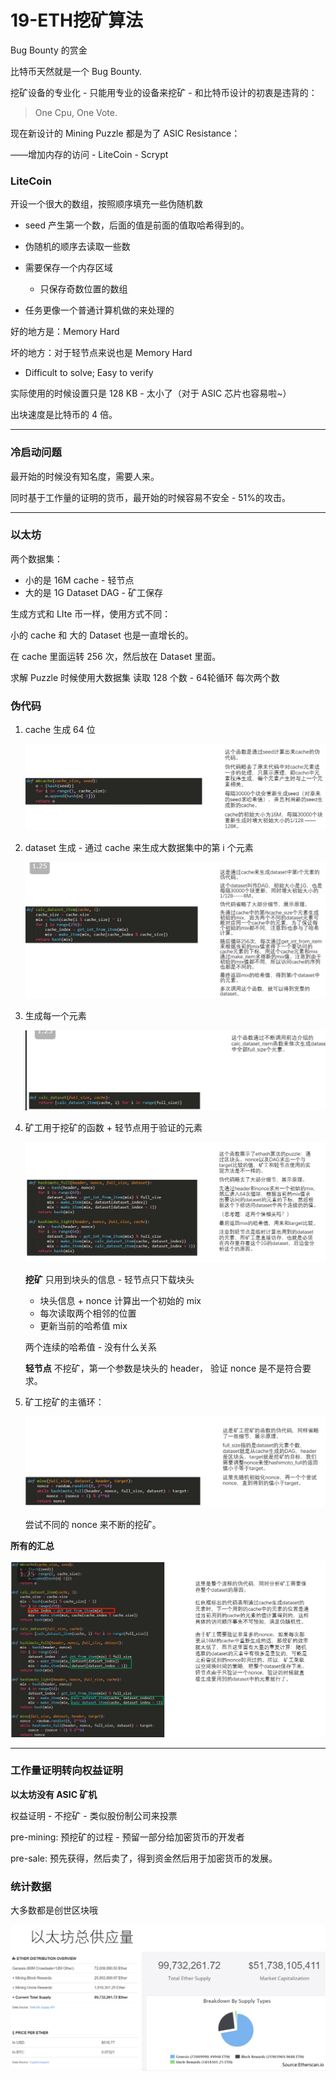 # 19-ETH挖矿算法	

Bug Bounty 的赏金

比特币天然就是一个 Bug Bounty.

挖矿设备的专业化 - 只能用专业的设备来挖矿 - 和比特币设计的初衷是违背的：

> One Cpu, One Vote.

现在新设计的 Mining Puzzle 都是为了 ASIC Resistance：

——增加内存的访问 - LiteCoin - Scrypt

### LiteCoin

开设一个很大的数组，按照顺序填充一些伪随机数

- seed 产生第一个数，后面的值是前面的值取哈希得到的。
- 伪随机的顺序去读取一些数

- 需要保存一个内存区域
  - 只保存奇数位置的数组

- 任务更像一个普通计算机做的来处理的

好的地方是：Memory Hard

坏的地方：对于轻节点来说也是 Memory Hard

- Difficult to solve; Easy to verify

实际使用的时候设置只是 128 KB - 太小了（对于 ASIC 芯片也容易啦~）

出块速度是比特币的 4 倍。

---

### 冷启动问题

最开始的时候没有知名度，需要人来。

同时基于工作量的证明的货币，最开始的时候容易不安全 - 51%的攻击。

---

### 以太坊

两个数据集：

- 小的是 16M cache - 轻节点
- 大的是 1G Dataset DAG - 矿工保存

生成方式和 LIte 币一样，使用方式不同：

小的 cache 和 大的 Dataset 也是一直增长的。

在 cache 里面运转 256 次，然后放在 Dataset 里面。

求解 Puzzle 时候使用大数据集 读取 128 个数 - 64轮循环 每次两个数

### 伪代码

1. cache 生成 64 位

   ![image-20200529174349364](README/image-20200529174349364.png)

2. dataset 生成 - 通过 cache 来生成大数据集中的第 i 个元素

   ![image-20200529174514061](README/image-20200529174514061.png)

3. 生成每一个元素

   ![image-20200529174824220](README/image-20200529174824220.png)

4. 矿工用于挖矿的函数 + 轻节点用于验证的元素

   ![image-20200529174847742](README/image-20200529174847742.png)

   **挖矿** 只用到块头的信息 - 轻节点只下载块头

   - 块头信息 + nonce 计算出一个初始的 mix
   - 每次读取两个相邻的位置
   - 更新当前的哈希值 mix

   两个连续的哈希值 - 没有什么关系

   **轻节点** 不挖矿，第一个参数是块头的 header， 验证 nonce 是不是符合要求。

5. 矿工挖矿的主循环：

   ![image-20200529175829829](README/image-20200529175829829.png)

   尝试不同的 nonce 来不断的挖矿。

**所有的汇总**

![image-20200529175928905](README/image-20200529175928905.png)

---

### 工作量证明转向权益证明

**以太坊没有 ASIC 矿机**

权益证明 - 不挖矿 - 类似股份制公司来投票

pre-mining: 预挖矿的过程 - 预留一部分给加密货币的开发者

pre-sale: 预先获得，然后卖了，得到资金然后用于加密货币的发展。

### 统计数据

大多数都是创世区块哦

![image-20200529180839387](README/image-20200529180839387.png)